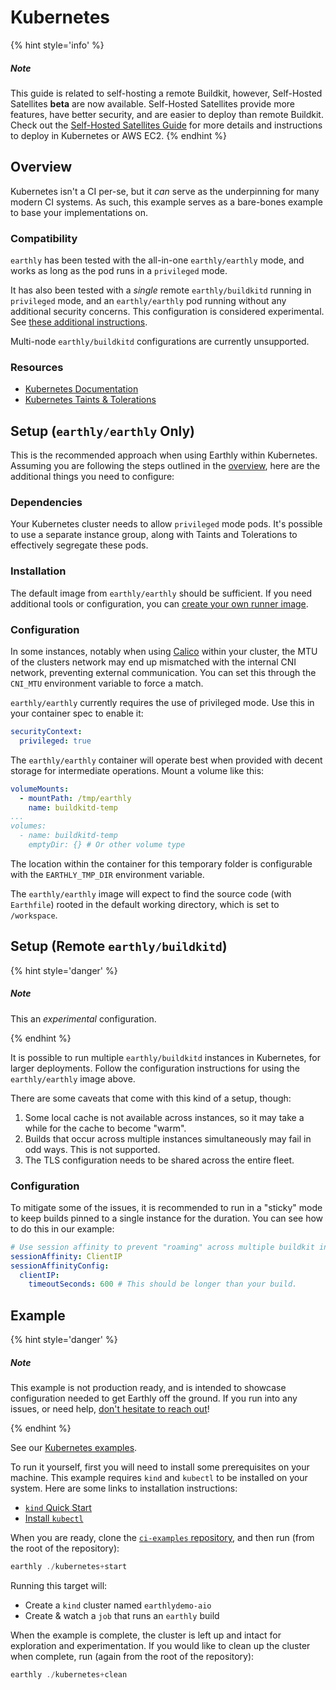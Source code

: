 # Kubernetes

{% hint style='info' %}
##### Note
This guide is related to self-hosting a remote Buildkit, however, Self-Hosted Satellites **beta** are now available. Self-Hosted Satellites provide more features, have better security, and are easier to deploy than remote Buildkit. Check out the [Self-Hosted Satellites Guide](../../cloud/satellites/self-hosted.md) for more details and instructions to deploy in Kubernetes or AWS EC2.
{% endhint %}


## Overview

Kubernetes isn't a CI per-se, but it _can_ serve as the underpinning for many modern CI systems. As such, this example serves as a bare-bones example to base your implementations on.

### Compatibility

`earthly` has been tested with the all-in-one `earthly/earthly` mode, and works as long as the pod runs in a `privileged` mode.

It has also been tested with a _single_ remote `earthly/buildkitd` running in `privileged` mode, and an `earthly/earthly` pod running without any additional security concerns. This configuration is considered experimental. See [these additional instructions](../remote-buildkit.md).

Multi-node `earthly/buildkitd` configurations are currently unsupported.

### Resources

 * [Kubernetes Documentation](https://kubernetes.io/docs/home/supported-doc-versions/)
 * [Kubernetes Taints & Tolerations](https://kubernetes.io/docs/concepts/scheduling-eviction/taint-and-toleration/)

## Setup (`earthly/earthly` Only)

This is the recommended approach when using Earthly within Kubernetes. Assuming you are following the steps outlined in the [overview](../overview.md), here are the additional things you need to configure:

### Dependencies

Your Kubernetes cluster needs to allow `privileged` mode pods. It's possible to use a separate instance group, along with Taints and Tolerations to effectively segregate these pods.

### Installation

The default image from `earthly/earthly` should be sufficient. If you need additional tools or configuration, you can [create your own runner image](../build-an-earthly-ci-image.md).

### Configuration

In some instances, notably when using [Calico](https://www.tigera.io/project-calico/) within your cluster, the MTU of the clusters network may end up mismatched with the internal CNI network, preventing external communication. You can set this through the `CNI_MTU` environment variable to force a match.

`earthly/earthly` currently requires the use of privileged mode. Use this in your container spec to enable it:

```yaml
securityContext:
  privileged: true
```

The `earthly/earthly` container will operate best when provided with decent storage for intermediate operations. Mount a volume like this:

```yaml
volumeMounts:
  - mountPath: /tmp/earthly
    name: buildkitd-temp
...
volumes:
  - name: buildkitd-temp
    emptyDir: {} # Or other volume type
```

The location within the container for this temporary folder is configurable with the `EARTHLY_TMP_DIR` environment variable.

The `earthly/earthly` image will expect to find the source code (with `Earthfile`) rooted in the default working directory, which is set to `/workspace`.

## Setup (Remote `earthly/buildkitd`)

{% hint style='danger' %}
##### Note

This an _experimental_ configuration.

{% endhint %}

It is possible to run multiple `earthly/buildkitd` instances in Kubernetes, for larger deployments. Follow the configuration instructions for using the `earthly/earthly` image above.

There are some caveats that come with this kind of a setup, though:

1. Some local cache is not available across instances, so it may take a while for the cache to become "warm".
2. Builds that occur across multiple instances simultaneously may fail in odd ways. This is not supported.
3. The TLS configuration needs to be shared across the entire fleet.

### Configuration

To mitigate some of the issues, it is recommended to run in a "sticky" mode to keep builds pinned to a single instance for the duration. You can see how to do this in our example:

```yaml
# Use session affinity to prevent "roaming" across multiple buildkit instances; if needed.
sessionAffinity: ClientIP
sessionAffinityConfig:
  clientIP:
    timeoutSeconds: 600 # This should be longer than your build.
```

## Example

{% hint style='danger' %}
##### Note

This example is not production ready, and is intended to showcase configuration needed to get Earthly off the ground. If you run into any issues, or need help, [don't hesitate to reach out](https://github.com/earthly/earthly/issues/new)!

{% endhint %}

See our [Kubernetes examples](https://github.com/earthly/ci-examples/tree/main/kubernetes).

To run it yourself, first you will need to install some prerequisites on your machine. This example requires `kind` and `kubectl` to be installed on your system. Here are some links to installation instructions:

- [`kind` Quick Start](https://kind.sigs.k8s.io/docs/user/quick-start/)
- [Install `kubectl`](https://kubernetes.io/docs/tasks/tools/#kubectl)

When you are ready, clone the [`ci-examples` repository](https://github.com/earthly/ci-examples), and then run (from the root of the repository):

```go
earthly ./kubernetes+start
```

Running this target will:

- Create a `kind` cluster named `earthlydemo-aio`
- Create & watch a `job` that runs an `earthly` build

When the example is complete, the cluster is left up and intact for exploration and experimentation. If you would like to clean up the cluster when complete, run (again from the root of the repository):

```go
earthly ./kubernetes+clean
```
